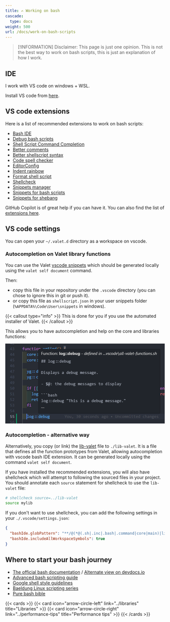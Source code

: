 ```yaml
---
title: ✍️ Working on bash
cascade:
  type: docs
weight: 500
url: /docs/work-on-bash-scripts
---
```


> [!INFORMATION]
> Disclaimer: This page is just one opinion. This is not the best way to work on bash scripts, this is just an explanation of how I work.

## IDE

I work with VS code on windows + WSL.

Install VS code from [here](https://code.visualstudio.com/download).

## VS code extensions

Here is a list of recommended extensions to work on bash scripts:

- [Bash IDE](https://marketplace.visualstudio.com/items?itemName=mads-hartmann.bash-ide-vscode)
- [Debug bash scripts](https://marketplace.visualstudio.com/items?itemName=rogalmic.bash-debug)
- [Shell Script Command Completion](https://marketplace.visualstudio.com/items?itemName=tetradresearch.vscode-h2o)
- [Better comments](https://marketplace.visualstudio.com/items?itemName=aaron-bond.better-comments)
- [Better shellscript syntax](https://marketplace.visualstudio.com/items?itemName=jeff-hykin.better-shellscript-syntax)
- [Code spell checker](https://marketplace.visualstudio.com/items?itemName=streetsidesoftware.code-spell-checker)
- [EditorConfig](https://marketplace.visualstudio.com/items?itemName=EditorConfig.EditorConfig)
- [Indent rainbow](https://marketplace.visualstudio.com/items?itemName=oderwat.indent-rainbow)
- [Format shell script](https://marketplace.visualstudio.com/items?itemName=foxundermoon.shell-format)
- [Shellcheck](https://marketplace.visualstudio.com/items?itemName=timonwong.shellcheck)
- [Snippets manager](https://marketplace.visualstudio.com/items?itemName=zjffun.snippetsmanager)
- [Snippets for bash scripts](https://marketplace.visualstudio.com/items?itemName=Remisa.shellman)
- [Snippets for shebang](https://marketplace.visualstudio.com/items?itemName=rpinski.shebang-snippets)

GitHub Copilot is of great help if you can have it. You can also find the list of [extensions here](https://github.com/jcaillon/valet/blob/latest/.vscode/extensions.json).

## VS code settings

You can open your `~/.valet.d` directory as a workspace on vscode.

### Autocompletion on Valet library functions

You can use the Valet [vscode snippets](https://github.com/jcaillon/valet/blob/latest/extras/.vscode/valet.code-snippets) which should be generated locally using the `valet self document` command.

Then:

- copy this file in your repository under the `.vscode` directory (you can chose to ignore this in git or push it).
- or copy this file as `shellscript.json` in your user snippets folder (`%APPDATA%\Code\User\snippets` in windows).

{{< callout type="info" >}}
This is done for you if you use the automated installer of Valet.
{{< /callout >}}

This allows you to have autocompletion and help on the core and libraries functions:

![autocompletion](image.png)

### Autocompletion - alternative way

Alternatively, you copy (or link) the [lib-valet](https://github.com/jcaillon/valet/blob/latest/extras/lib-valet) file to `./lib-valet`. It is a file that defines all the function prototypes from Valet, allowing autocompletion with vscode bash IDE extension. It can be generated locally using the command `valet self document`.

If you have installed the recommended extensions, you will also have shellcheck which will attempt to following the sourced files in your project. You should annotate each `source` statement for shellcheck to use the `lib-valet` file:

```bash
# shellcheck source=../lib-valet
source mylib
```

If you don't want to use shellcheck, you can add the following settings in your `./.vscode/settings.json`:

```json
{
  "bashIde.globPattern": "**/@(*@(.sh|.inc|.bash|.command|core|main)|lib-*)",
  "bashIde.includeAllWorkspaceSymbols": true
}
```

## Where to start your bash journey

- [The official bash documentation](https://www.gnu.org/software/bash/manual/bash.html) / [Alternate view on devdocs.io](https://devdocs.io/bash/)
- [Advanced bash scripting guide](https://tldp.org/LDP/abs/html/index.html)
- [Google shell style guidelines](https://google.github.io/styleguide/shellguide.html)
- [Baeldung Linux scripting series](https://www.baeldung.com/linux/linux-scripting-series)
- [Pure bash bible](https://github.com/dylanaraps/pure-bash-bible)

{{< cards >}}
  {{< card icon="arrow-circle-left" link="../libraries" title="Libraries" >}}
  {{< card icon="arrow-circle-right" link="../performance-tips" title="Performance tips" >}}
{{< /cards >}}

